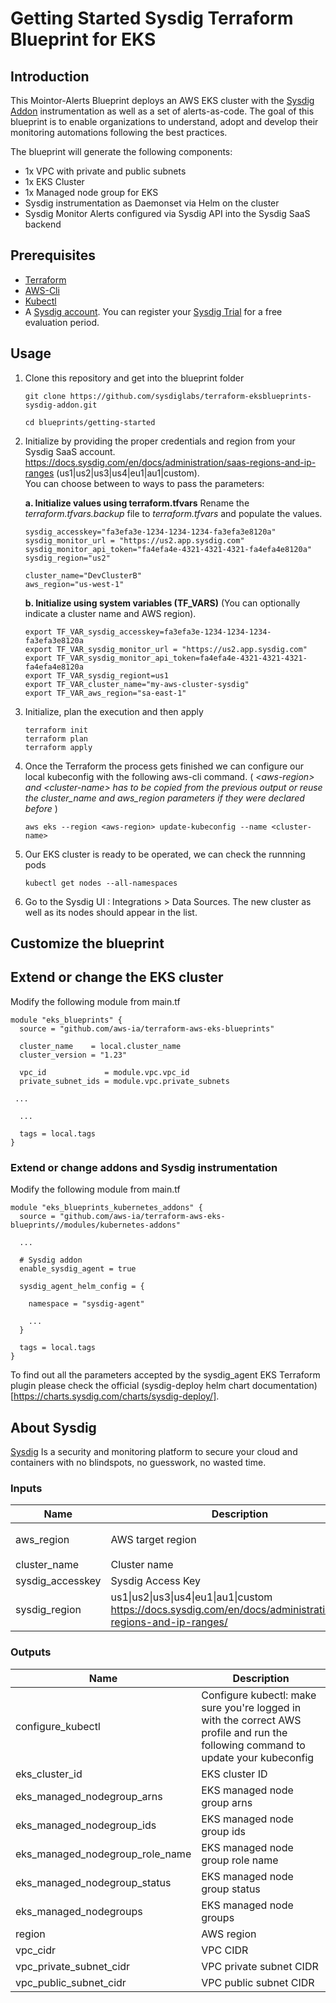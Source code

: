 # Getting Started Sysdig Terraform Blueprint for EKS

## Introduction

This Mointor-Alerts Blueprint deploys an AWS EKS cluster with the [Sysdig Addon](https://registry.terraform.io/modules/sysdiglabs/sysdig-addon/eksblueprints/latest) instrumentation as well as a set of alerts-as-code. The goal of this blueprint is to enable organizations to understand, adopt and develop their monitoring automations following the best practices. 

The blueprint will generate the following components:

* 1x VPC with private and public subnets
* 1x EKS Cluster
* 1x Managed node group for EKS
* Sysdig instrumentation as Daemonset via Helm on the cluster
* Sysdig Monitor Alerts configured via Sysdig API into the Sysdig SaaS backend


## Prerequisites

* [Terraform](https://learn.hashicorp.com/tutorials/terraform/install-cli)
* [AWS-Cli](https://docs.aws.amazon.com/cli/latest/userguide/getting-started-install.html)
* [Kubectl](https://kubernetes.io/docs/tasks/tools/#kubectl)
* A [Sysdig account](https://sysdig.com/company/start-free/). You can register your [Sysdig Trial](https://sysdig.com/company/start-free/) for a free evaluation period.

## Usage

1. Clone this repository and get into the blueprint folder

    ````
    git clone https://github.com/sysdiglabs/terraform-eksblueprints-sysdig-addon.git

    cd blueprints/getting-started
    ````

2. Initialize by providing the proper credentials and region from your Sysdig SaaS account.
https://docs.sysdig.com/en/docs/administration/saas-regions-and-ip-ranges (us1|us2|us3|us4|eu1|au1|custom).  
You can choose between to ways to pass the parameters:

    **a. Initialize values using terraform.tfvars**
    Rename the *terraform.tfvars.backup* file to *terraform.tfvars* and populate the values.
    ```
    sysdig_accesskey="fa3efa3e-1234-1234-1234-fa3efa3e8120a"
    sysdig_monitor_url = "https://us2.app.sysdig.com"
    sysdig_monitor_api_token="fa4efa4e-4321-4321-4321-fa4efa4e8120a"
    sysdig_region="us2"

    cluster_name="DevClusterB"
    aws_region="us-west-1"
    ```
    **b. Initialize using system variables (TF_VARS)**
    (You can optionally indicate a cluster name and AWS region).
    ```
    export TF_VAR_sysdig_accesskey=fa3efa3e-1234-1234-1234-fa3efa3e8120a
    export TF_VAR_sysdig_monitor_url = "https://us2.app.sysdig.com"
    export TF_VAR_sysdig_monitor_api_token=fa4efa4e-4321-4321-4321-fa4efa4e8120a
    export TF_VAR_sysdig_regiont=us1
    export TF_VAR_cluster_name="my-aws-cluster-sysdig"
    export TF_VAR_aws_region="sa-east-1"
    ```
1. Initialize, plan the execution and then apply

    ```
    terraform init
    terraform plan
    terraform apply
    ```
2. Once the Terraform the process gets finished we can configure our local kubeconfig with the following aws-cli command. ( *\<aws-region\> and \<cluster-name\> has to be copied from the previous output or reuse the cluster_name and aws_region parameters if they were declared before* )
    ```
    aws eks --region <aws-region> update-kubeconfig --name <cluster-name>
    ```
3. Our EKS cluster is ready to be operated, we can check the runnning pods
    ```
    kubectl get nodes --all-namespaces
    ```
4. Go to the Sysdig UI : Integrations > Data Sources. The new cluster as well as its nodes should appear in the list.

## Customize the blueprint

## Extend or change the EKS cluster
Modify the following module from main.tf

```
module "eks_blueprints" {
  source = "github.com/aws-ia/terraform-aws-eks-blueprints"

  cluster_name    = local.cluster_name
  cluster_version = "1.23"

  vpc_id             = module.vpc.vpc_id
  private_subnet_ids = module.vpc.private_subnets

 ...

  ...

  tags = local.tags
}
```


### Extend or change addons and Sysdig instrumentation

Modify the following module from main.tf

```
module "eks_blueprints_kubernetes_addons" {
  source = "github.com/aws-ia/terraform-aws-eks-blueprints//modules/kubernetes-addons"

  ...

  # Sysdig addon
  enable_sysdig_agent = true

  sysdig_agent_helm_config = {

    namespace = "sysdig-agent"

    ...
  }

  tags = local.tags
}
```
To find out all the parameters accepted by the sysdig_agent EKS Terraform plugin please check the official (sysdig-deploy helm chart documentation)[https://charts.sysdig.com/charts/sysdig-deploy/].

## About Sysdig

[Sysdig](https://sysdig.com) Is a security and monitoring platform to secure your cloud and containers with no blindspots, no guesswork, no wasted time.


<!-- BEGIN_TF_DOCS -->
### Inputs

| Name | Description | Type | Default | Required |
|------|-------------|------|---------|:--------:|
| aws_region | AWS target region | `string` | `"us-east-1"` | no |
| cluster_name | Cluster name | `string` | `""` | no |
| sysdig_accesskey | Sysdig Access Key | `string` | `""` | no |
| sysdig_region | us1\|us2\|us3\|us4\|eu1\|au1\|custom https://docs.sysdig.com/en/docs/administration/saas-regions-and-ip-ranges/ | `string` | `"us2"` | no |

### Outputs

| Name | Description |
|------|-------------|
| configure_kubectl | Configure kubectl: make sure you're logged in with the correct AWS profile and run the following command to update your kubeconfig |
| eks_cluster_id | EKS cluster ID |
| eks_managed_nodegroup_arns | EKS managed node group arns |
| eks_managed_nodegroup_ids | EKS managed node group ids |
| eks_managed_nodegroup_role_name | EKS managed node group role name |
| eks_managed_nodegroup_status | EKS managed node group status |
| eks_managed_nodegroups | EKS managed node groups |
| region | AWS region |
| vpc_cidr | VPC CIDR |
| vpc_private_subnet_cidr | VPC private subnet CIDR |
| vpc_public_subnet_cidr | VPC public subnet CIDR |
<!-- END_TF_DOCS -->
